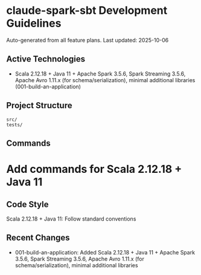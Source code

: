 # claude-spark-sbt Development Guidelines

Auto-generated from all feature plans. Last updated: 2025-10-06

## Active Technologies
- Scala 2.12.18 + Java 11 + Apache Spark 3.5.6, Spark Streaming 3.5.6, Apache Avro 1.11.x (for schema/serialization), minimal additional libraries (001-build-an-application)

## Project Structure
```
src/
tests/
```

## Commands
# Add commands for Scala 2.12.18 + Java 11

## Code Style
Scala 2.12.18 + Java 11: Follow standard conventions

## Recent Changes
- 001-build-an-application: Added Scala 2.12.18 + Java 11 + Apache Spark 3.5.6, Spark Streaming 3.5.6, Apache Avro 1.11.x (for schema/serialization), minimal additional libraries

<!-- MANUAL ADDITIONS START -->
<!-- MANUAL ADDITIONS END -->
